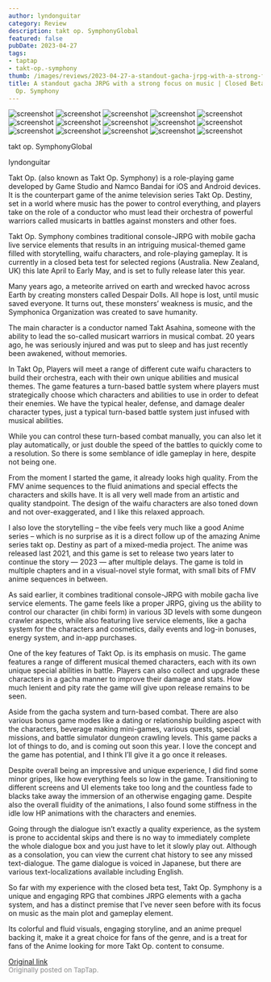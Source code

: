 ```yaml
---
author: lyndonguitar
category: Review
description: takt op. SymphonyGlobal
featured: false
pubDate: 2023-04-27
tags:
- taptap
- takt-op.-symphony
thumb: /images/reviews/2023-04-27-a-standout-gacha-jrpg-with-a-strong-focus-on-music--closed-beta-review---takt-op-symphony-0.avif
title: A standout gacha JRPG with a strong focus on music | Closed Beta Review - Takt
  Op. Symphony
---
```


<div class="gallery">
  <img src="/images/reviews/2023-04-27-a-standout-gacha-jrpg-with-a-strong-focus-on-music--closed-beta-review---takt-op-symphony-0.avif" alt="screenshot" />
  <img src="/images/reviews/2023-04-27-a-standout-gacha-jrpg-with-a-strong-focus-on-music--closed-beta-review---takt-op-symphony-1.avif" alt="screenshot" />
  <img src="/images/reviews/2023-04-27-a-standout-gacha-jrpg-with-a-strong-focus-on-music--closed-beta-review---takt-op-symphony-2.avif" alt="screenshot" />
  <img src="/images/reviews/2023-04-27-a-standout-gacha-jrpg-with-a-strong-focus-on-music--closed-beta-review---takt-op-symphony-3.avif" alt="screenshot" />
  <img src="/images/reviews/2023-04-27-a-standout-gacha-jrpg-with-a-strong-focus-on-music--closed-beta-review---takt-op-symphony-4.avif" alt="screenshot" />
  <img src="/images/reviews/2023-04-27-a-standout-gacha-jrpg-with-a-strong-focus-on-music--closed-beta-review---takt-op-symphony-5.avif" alt="screenshot" />
  <img src="/images/reviews/2023-04-27-a-standout-gacha-jrpg-with-a-strong-focus-on-music--closed-beta-review---takt-op-symphony-6.avif" alt="screenshot" />
  <img src="/images/reviews/2023-04-27-a-standout-gacha-jrpg-with-a-strong-focus-on-music--closed-beta-review---takt-op-symphony-7.avif" alt="screenshot" />
  <img src="/images/reviews/2023-04-27-a-standout-gacha-jrpg-with-a-strong-focus-on-music--closed-beta-review---takt-op-symphony-8.avif" alt="screenshot" />
  <img src="/images/reviews/2023-04-27-a-standout-gacha-jrpg-with-a-strong-focus-on-music--closed-beta-review---takt-op-symphony-9.avif" alt="screenshot" />
  <img src="/images/reviews/2023-04-27-a-standout-gacha-jrpg-with-a-strong-focus-on-music--closed-beta-review---takt-op-symphony-10.avif" alt="screenshot" />
  <img src="/images/reviews/2023-04-27-a-standout-gacha-jrpg-with-a-strong-focus-on-music--closed-beta-review---takt-op-symphony-11.avif" alt="screenshot" />
  <img src="/images/reviews/2023-04-27-a-standout-gacha-jrpg-with-a-strong-focus-on-music--closed-beta-review---takt-op-symphony-12.avif" alt="screenshot" />
  <img src="/images/reviews/2023-04-27-a-standout-gacha-jrpg-with-a-strong-focus-on-music--closed-beta-review---takt-op-symphony-13.avif" alt="screenshot" />
  <img src="/images/reviews/2023-04-27-a-standout-gacha-jrpg-with-a-strong-focus-on-music--closed-beta-review---takt-op-symphony-14.avif" alt="screenshot" />
</div>

takt op. SymphonyGlobal

lyndonguitar

Takt Op. (also known as Takt Op. Symphony) is a role-playing game developed by Game Studio and Namco Bandai for iOS and Android devices. It is the counterpart game of the anime television series Takt Op. Destiny, set in a world where music has the power to control everything, and players take on the role of a conductor who must lead their orchestra of powerful warriors called musicarts in battles against monsters and other foes.

Takt Op. Symphony combines traditional console-JRPG with mobile gacha live service elements that results in an intriguing musical-themed game filled with storytelling, waifu characters, and role-playing gameplay. It is currently in a closed beta test for selected regions (Australia. New Zealand, UK) this late April to Early May, and is set to fully release later this year.

Many years ago, a meteorite arrived on earth and wrecked havoc across Earth by creating monsters called Despair Dolls. All hope is lost, until music saved everyone. It turns out, these monsters’ weakness is music, and the Symphonica Organization was created to save humanity.

The main character is a conductor named Takt Asahina, someone with the ability to lead the so-called musicart warriors in musical combat. 20 years ago, he was seriously injured and was put to sleep and has just recently been awakened, without memories.

In Takt Op, Players will meet a range of different cute waifu characters to build their orchestra, each with their own unique abilities and musical themes. The game features a turn-based battle system where players must strategically choose which characters and abilities to use in order to defeat their enemies. We have the typical healer, defense, and damage dealer character types, just a typical turn-based battle system just infused with musical abilities.

While you can control these turn-based combat manually, you can also let it play automatically, or just double the speed of the battles to quickly come to a resolution. So there is some semblance of idle gameplay in here, despite not being one.

From the moment I started the game, it already looks high quality. From the FMV anime sequences to the fluid animations and special effects the characters and skills have. It is all very well made from an artistic and quality standpoint. The design of the waifu characters are also toned down and not over-exaggerated, and I like this relaxed approach.

I also love the storytelling – the vibe feels very much like a good Anime series – which is no surprise as it is a direct follow up of the amazing Anime series takt op. Destiny as part of a mixed-media project. The anime was released last 2021, and this game is set to release two years later to continue the story — 2023 — after multiple delays. The game is told in multiple chapters and in a visual-novel style format, with small bits of FMV anime sequences in between.

As said earlier, it combines traditional console-JRPG with mobile gacha live service elements. The game feels like a proper JRPG, giving us the ability to control our character (in chibi form) in various 3D levels with some dungeon crawler aspects, while also featuring live service elements, like a gacha system for the characters and cosmetics, daily events and log-in bonuses, energy system, and in-app purchases.

One of the key features of Takt Op. is its emphasis on music. The game features a range of different musical themed characters, each with its own unique special abilities in battle. Players can also collect and upgrade these characters in a gacha manner to improve their damage and stats. How much lenient and pity rate the game will give upon release remains to be seen.

Aside from the gacha system and turn-based combat. There are also various bonus game modes like a dating or relationship building aspect with the characters, beverage making mini-games, various quests, special missions, and battle simulator dungeon crawling levels. This game packs a lot of things to do, and is coming out soon this year. I love the concept and the game has potential, and I think I’ll give it a go once it releases.

Despite overall being an impressive and unique experience, I did find some minor gripes, like how everything feels so low in the game. Transitioning to different screens and UI elements take too long and the countless fade to blacks take away the immersion of an otherwise engaging game. Despite also the overall fluidity of the animations, I also found some stiffness in the idle low HP animations with the characters and enemies.

Going through the dialogue isn’t exactly a quality experience, as the system is prone to accidental skips and there is no way to immediately complete the whole dialogue box and you just have to let it slowly play out. Although as a consolation, you can view the current chat history to see any missed text-dialogue. The game dialogue is voiced in Japanese, but there are various text-localizations available including English.

So far with my experience with the closed beta test, Takt Op. Symphony is a unique and engaging RPG that combines JRPG elements with a gacha system, and has a distinct premise that I’ve never seen before with its focus on music as the main plot and gameplay element.

Its colorful and fluid visuals, engaging storyline, and an anime prequel backing it, make it a great choice for fans of the genre, and is a treat for fans of the Anime looking for more Takt Op. content to consume.

[Original link](https://www.taptap.io/post/5257522)<br><span style="font-size: 0.95em; color: #888;">Originally posted on TapTap.</span>